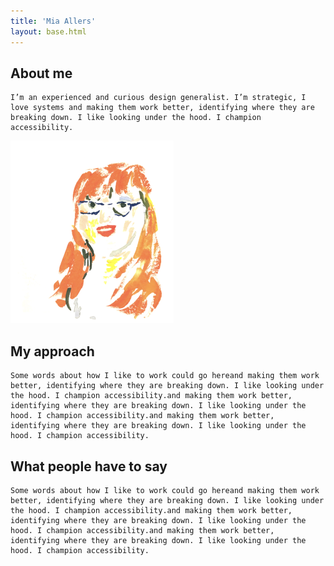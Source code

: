 ```yaml
---
title: 'Mia Allers'
layout: base.html
---
```


<section>
<div class="grid">

<div class="left">
  <div class="intro">
   <h1>About me</h1>
  
    I’m an experienced and curious design generalist. I’m strategic, I love systems and making them work better, identifying where they are breaking down. I like looking under the hood. I champion accessibility.
  </div>
 </div>
  <img  class="right" src="/assets/images/portrait.png" alt="doot doot"> 
</div>

<div class="grid">
<div class="right">
 <h2>My approach</h2>

    Some words about how I like to work could go hereand making them work better, identifying where they are breaking down. I like looking under the hood. I champion accessibility.and making them work better, identifying where they are breaking down. I like looking under the hood. I champion accessibility.and making them work better, identifying where they are breaking down. I like looking under the hood. I champion accessibility.

 <h2>What people have to say</h2>

    Some words about how I like to work could go hereand making them work better, identifying where they are breaking down. I like looking under the hood. I champion accessibility.and making them work better, identifying where they are breaking down. I like looking under the hood. I champion accessibility.and making them work better, identifying where they are breaking down. I like looking under the hood. I champion accessibility.
</div>    
</section>


